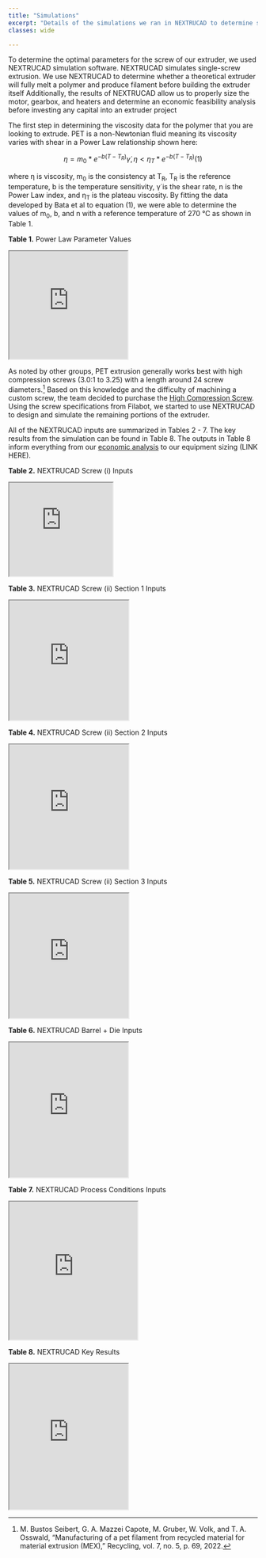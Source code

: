 ```yaml
---
title: "Simulations"
excerpt: "Details of the simulations we ran in NEXTRUCAD to determine screw parameters"
classes: wide

---
```


To determine the optimal parameters for the screw of our extruder, we used NEXTRUCAD simulation software. NEXTRUCAD simulates single-screw extrusion. We use NEXTRUCAD to determine whether a theoretical extruder will fully melt a polymer and produce filament before building the extruder itself Additionally, the results of NEXTRUCAD allow us to properly size the motor, gearbox, and heaters and determine an economic feasibility analysis before investing any capital into an extruder project

The first step in determining the viscosity data for the polymer that you are looking to extrude. PET is a non-Newtonian fluid meaning its viscosity varies with shear in a Power Law relationship shown here:

$$η=m_{0}*e^{-b(T-T_{R})}\dot{γ}, η<η_{T}*e^{-b(T-T_{R})}  (1)$$

where η is viscosity, m<sub>0</sub> is the consistency at T<sub>R</sub>, T<sub>R</sub> is the reference temperature, b is the temperature sensitivity, γ̇ is the shear rate, n is the Power Law index, and η<sub>T</sub> is the plateau viscosity. By fitting the data developed by Bata et al to equation (1), we were able to determine the values of m<sub>0</sub>, b, and n with a reference temperature of 270 ℃ as shown in Table 1.

**Table 1.** Power Law Parameter Values
<iframe width="239" height="218" src="https://docs.google.com/spreadsheets/d/e/2PACX-1vQIrFBwUo9KrBYuPAFEcMKQ6K_i5Ti_DNRUJXg2XSECzRbRiSPQHBDpLJvwbxe09tSX9isg1rvm6y7C/pubhtml?gid=0&amp;single=true&amp;widget=true&amp;headers=false"></iframe>


As noted by other groups, PET extrusion generally works best with high compression screws (3.0:1 to 3.25) with a length around 24 screw diameters.[^1] Based on this knowledge and the difficulty of machining a custom screw, the team decided to purchase the [High Compression Screw](https://www.google.com/url?q=https://www.filabot.com/products/ex6-extruder-screws?variant%3D12866208235554&sa=D&source=docs&ust=1682202980989892&usg=AOvVaw2QnGosJ6nPFrzTRxqXBraR). Using the screw specifications from Filabot, we started to use NEXTRUCAD to design and simulate the remaining portions of the extruder. 

All of the NEXTRUCAD inputs are summarized in Tables 2 - 7. The key results from the simulation can be found in Table 8. The outputs in Table 8 inform everything from our [economic analysis](https://thelittleengineersthatcould.github.io/portfolio/Process_Economics/) to our equipment sizing (LINK HERE).

**Table 2.** NEXTRUCAD Screw (i) Inputs
<iframe width="209" height="189" src="https://docs.google.com/spreadsheets/d/e/2PACX-1vQIrFBwUo9KrBYuPAFEcMKQ6K_i5Ti_DNRUJXg2XSECzRbRiSPQHBDpLJvwbxe09tSX9isg1rvm6y7C/pubhtml?gid=547125923&amp;single=true&amp;widget=true&amp;headers=false"></iframe>


**Table 3.** NEXTRUCAD Screw (ii) Section 1 Inputs
<iframe width="241" height="242" src="https://docs.google.com/spreadsheets/d/e/2PACX-1vQIrFBwUo9KrBYuPAFEcMKQ6K_i5Ti_DNRUJXg2XSECzRbRiSPQHBDpLJvwbxe09tSX9isg1rvm6y7C/pubhtml?gid=231049382&amp;single=true&amp;widget=true&amp;headers=false"></iframe>


**Table 4.** NEXTRUCAD Screw (ii) Section 2 Inputs
<iframe width="241" height="252" src="https://docs.google.com/spreadsheets/d/e/2PACX-1vQIrFBwUo9KrBYuPAFEcMKQ6K_i5Ti_DNRUJXg2XSECzRbRiSPQHBDpLJvwbxe09tSX9isg1rvm6y7C/pubhtml?gid=1163815703&amp;single=true&amp;widget=true&amp;headers=false"></iframe>


**Table 5.** NEXTRUCAD Screw (ii) Section 3 Inputs
<iframe width="241" height="252" src="https://docs.google.com/spreadsheets/d/e/2PACX-1vQIrFBwUo9KrBYuPAFEcMKQ6K_i5Ti_DNRUJXg2XSECzRbRiSPQHBDpLJvwbxe09tSX9isg1rvm6y7C/pubhtml?gid=1052581461&amp;single=true&amp;widget=true&amp;headers=false"></iframe>


**Table 6.** NEXTRUCAD Barrel + Die Inputs
<iframe width="240" height="273" src="https://docs.google.com/spreadsheets/d/e/2PACX-1vQIrFBwUo9KrBYuPAFEcMKQ6K_i5Ti_DNRUJXg2XSECzRbRiSPQHBDpLJvwbxe09tSX9isg1rvm6y7C/pubhtml?gid=695171395&amp;single=true&amp;widget=true&amp;headers=false"></iframe>


**Table 7.** NEXTRUCAD Process Conditions Inputs
<iframe width="259" height="279" src="https://docs.google.com/spreadsheets/d/e/2PACX-1vQIrFBwUo9KrBYuPAFEcMKQ6K_i5Ti_DNRUJXg2XSECzRbRiSPQHBDpLJvwbxe09tSX9isg1rvm6y7C/pubhtml?gid=69842378&amp;single=true&amp;widget=true&amp;headers=false"></iframe>


**Table 8.** NEXTRUCAD Key Results
<iframe width="240" height="294" src="https://docs.google.com/spreadsheets/d/e/2PACX-1vQIrFBwUo9KrBYuPAFEcMKQ6K_i5Ti_DNRUJXg2XSECzRbRiSPQHBDpLJvwbxe09tSX9isg1rvm6y7C/pubhtml?gid=1483443242&amp;single=true&amp;widget=true&amp;headers=false"></iframe>



[^1]: M. Bustos Seibert, G. A. Mazzei Capote, M. Gruber, W. Volk, and T. A. Osswald, “Manufacturing of a pet filament from recycled material for material extrusion (MEX),” Recycling, vol. 7, no. 5, p. 69, 2022.
